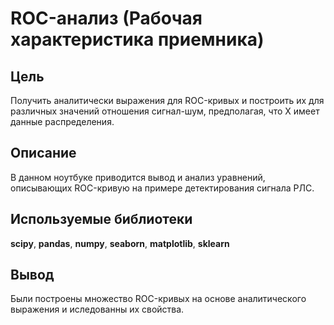 # ROC-анализ (Рабочая характеристика приемника)
## Цель
Получить аналитически выражения для ROC-кривых и построить их для различных значений отношения сигнал-шум, предполагая, что X имеет данные распределения.
## Описание
В данном ноутбуке приводится вывод и анализ уравнений, описывающих ROC-кривую на примере детектирования сигнала РЛС.
## Используемые библиотеки
__scipy__, __pandas__, __numpy__, __seaborn__, __matplotlib__, __sklearn__
## Вывод
Были построены множество ROC-кривых на основе аналитического выражения и иследованны их свойства.
